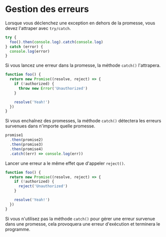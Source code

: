 # Gestion des erreurs

Lorsque vous déclenchez une exception en dehors de la promesse, vous devez l'attraper avec `try/catch`.

```js
try {
  foo().then(console.log).catch(console.log)
} catch (error) {
  console.log(error)
}
```

Si vous lancez une erreur dans la promesse, la méthode `catch()` l'attrapera.

```js
function foo() {
  return new Promise((resolve, reject) => {
    if (!authorized) {
      throw new Error('Unauthorized')
    }

    resolve('Yeah!')
  })
}
```

Si vous enchaînez des promesses, la méthode `catch()` détectera les erreurs survenues dans n'importe quelle promesse.

```js
promise1
  .then(promise2)
  .then(promise3)
  .then(promise4)
  .catch((err) => console.log(err))
```

Lancer une erreur a le même effet que d'appeler `reject()`.

```js
function foo() {
  return new Promise((resolve, reject) => {
    if (!authorized) {
      reject('Unauthorized')
    }

    resolve('Yeah!')
  })
}
```

Si vous n'utilisez pas la méthode `catch()` pour gérer une erreur survenue dans une promesse, cela provoquera une erreur d'exécution et terminera le programme.
